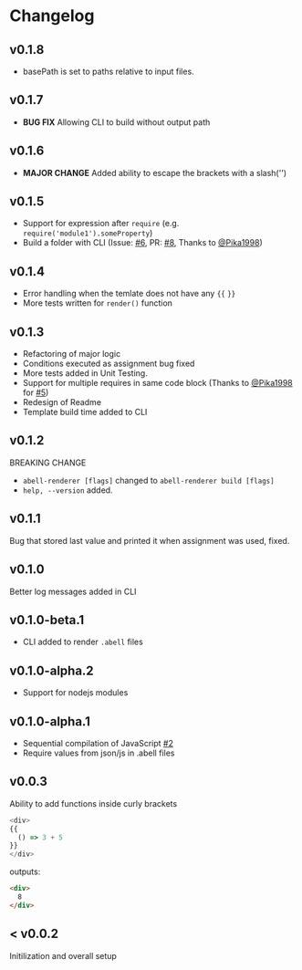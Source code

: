 # Changelog

## v0.1.8
- basePath is set to paths relative to input files.

## v0.1.7
- **BUG FIX**
  Allowing CLI to build without output path

## v0.1.6
- **MAJOR CHANGE**
  Added ability to escape the brackets with a slash('\')

## v0.1.5
- Support for expression after `require` (e.g. `require('module1').someProperty`)
- Build a folder with CLI (Issue: [#6](https://github.com/abelljs/abell-renderer/issues/6), PR: [#8](https://github.com/abelljs/abell-renderer/pull/8), Thanks to [@Pika1998](https://github.com/Pika1998))

## v0.1.4
- Error handling when the temlate does not have any `{{` `}}`
- More tests written for `render()` function

## v0.1.3
- Refactoring of major logic
- Conditions executed as assignment bug fixed
- More tests added in Unit Testing.
- Support for multiple requires in same code block (Thanks to [@Pika1998](https://github.com/Pika1998) for [#5](https://github.com/abelljs/abell-renderer/pull/5))
- Redesign of Readme
- Template build time added to CLI

## v0.1.2
BREAKING CHANGE
- `abell-renderer [flags]` changed to `abell-renderer build [flags]`
- `help, --version` added.

## v0.1.1
Bug that stored last value and printed it when assignment was used, fixed.

## v0.1.0
Better log messages added in CLI

## v0.1.0-beta.1
- CLI added to render `.abell` files

## v0.1.0-alpha.2
- Support for nodejs modules

## v0.1.0-alpha.1
- Sequential compilation of JavaScript [#2](https://github.com/abelljs/abell-renderer/issues/2)
- Require values from json/js in .abell files


## v0.0.3
Ability to add functions inside curly brackets

```js
<div>
{{
  () => 3 + 5
}}
</div>
```

outputs:
```html
<div>
  8
</div>
```

## < v0.0.2
Initilization and overall setup
